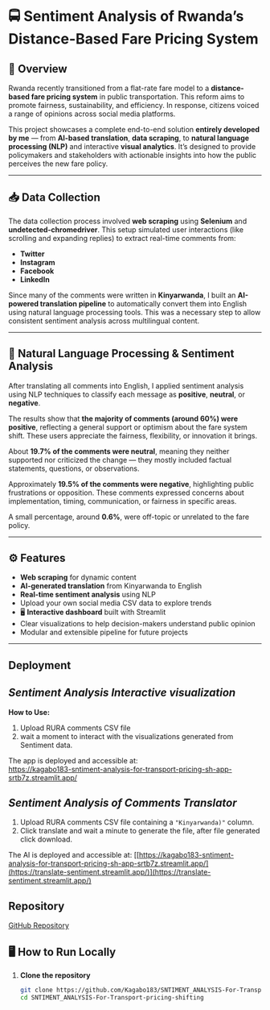 # 🚍 Sentiment Analysis of Rwanda’s Distance-Based Fare Pricing System

## 📘 Overview

Rwanda recently transitioned from a flat-rate fare model to a **distance-based fare pricing system** in public transportation. This reform aims to promote fairness, sustainability, and efficiency. In response, citizens voiced a range of opinions across social media platforms.

This project showcases a complete end-to-end solution **entirely developed by me** — from **AI-based translation**, **data scraping**, to **natural language processing (NLP)** and interactive **visual analytics**. It’s designed to provide policymakers and stakeholders with actionable insights into how the public perceives the new fare policy.

---

## 📥 Data Collection
The data collection process involved **web scraping** using **Selenium** and **undetected-chromedriver**. This setup simulated user interactions (like scrolling and expanding replies) to extract real-time comments from:

- **Twitter**
- **Instagram**
- **Facebook**
- **LinkedIn**

Since many of the comments were written in **Kinyarwanda**, I built an **AI-powered translation pipeline** to automatically convert them into English using natural language processing tools. This was a necessary step to allow consistent sentiment analysis across multilingual content.

---

## 🧠 Natural Language Processing & Sentiment Analysis

After translating all comments into English, I applied sentiment analysis using NLP techniques to classify each message as **positive**, **neutral**, or **negative**.  

The results show that **the majority of comments (around 60%) were positive**, reflecting a general support or optimism about the fare system shift. These users appreciate the fairness, flexibility, or innovation it brings.  

About **19.7% of the comments were neutral**, meaning they neither supported nor criticized the change — they mostly included factual statements, questions, or observations.  

Approximately **19.5% of the comments were negative**, highlighting public frustrations or opposition. These comments expressed concerns about implementation, timing, communication, or fairness in specific areas.  

A small percentage, around **0.6%**, were off-topic or unrelated to the fare policy.

---

## ⚙️ Features

-  **Web scraping** for dynamic content
-  **AI-generated translation** from Kinyarwanda to English
-  **Real-time sentiment analysis** using NLP
-  Upload your own social media CSV data to explore trends
- 🖥 **Interactive dashboard** built with Streamlit
-  Clear visualizations to help decision-makers understand public opinion
-  Modular and extensible pipeline for future projects

---

## Deployment
## _Sentiment Analysis Interactive visualization_
**How to Use:**

1. Upload RURA comments CSV file
2. wait a moment to interact with the visualizations generated from Sentiment data.

The app is deployed and accessible at:  
https://kagabo183-sntiment-analysis-for-transport-pricing-sh-app-srtb7z.streamlit.app/

## _Sentiment Analysis of Comments Translator_

1. Upload RURA comments CSV file containing a `"Kinyarwanda)"` column.
2. Click translate and wait a minute to generate the file, after file generated click download.

The AI is deployed and accessible at:
[[https://kagabo183-sntiment-analysis-for-transport-pricing-sh-app-srtb7z.streamlit.app/](https://translate-sentiment.streamlit.app/)](https://translate-sentiment.streamlit.app/)

## Repository

[GitHub Repository](https://github.com/Kagabo183/SNTIMENT_ANALYSIS-For-Transport-pricing-shifting)

## 🖥️ How to Run Locally
1. **Clone the repository**
   ```bash
   git clone https://github.com/Kagabo183/SNTIMENT_ANALYSIS-For-Transport-pricing-shifting
   cd SNTIMENT_ANALYSIS-For-Transport-pricing-shifting

